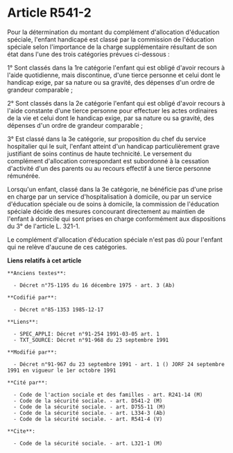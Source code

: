 # Article R541-2

Pour la détermination du montant du complément d'allocation d'éducation spéciale, l'enfant handicapé est classé par la
commission de l'éducation spéciale selon l'importance de la charge supplémentaire résultant de son état dans l'une des trois
catégories prévues ci-dessous :

1° Sont classés dans la 1re catégorie l'enfant qui est obligé d'avoir recours à l'aide quotidienne, mais discontinue, d'une
tierce personne et celui dont le handicap exige, par sa nature ou sa gravité, des dépenses d'un ordre de grandeur
comparable ;

2° Sont classés dans la 2e catégorie l'enfant qui est obligé d'avoir recours à l'aide constante d'une tierce personne pour
effectuer les actes ordinaires de la vie et celui dont le handicap exige, par sa nature ou sa gravité, des dépenses d'un
ordre de grandeur comparable ;

3° Est classé dans la 3e catégorie, sur proposition du chef du service hospitalier qui le suit, l'enfant atteint d'un
handicap particulièrement grave justifiant de soins continus de haute technicité. Le versement du complément d'allocation
correspondant est subordonné à la cessation d'activité d'un des parents ou au recours effectif à une tierce personne
rémunérée.

Lorsqu'un enfant, classé dans la 3e catégorie, ne bénéficie pas d'une prise en charge par un service d'hospitalisation à
domicile, ou par un service d'éducation spéciale ou de soins à domicile, la commission de l'éducation spéciale décide des
mesures concourant directement au maintien de l'enfant à domicile qui sont prises en charge conformément aux dispositions du
3° de l'article L. 321-1.

Le complément d'allocation d'éducation spéciale n'est pas dû pour l'enfant qui ne relève d'aucune de ces catégories.

**Liens relatifs à cet article**

	**Anciens textes**:

	  - Décret n°75-1195 du 16 décembre 1975 - art. 3 (Ab)

	**Codifié par**:

	  - Décret n°85-1353 1985-12-17

	**Liens**:

	  - SPEC_APPLI: Décret n°91-254 1991-03-05 art. 1
	  - TXT_SOURCE: Décret n°91-968 du 23 septembre 1991

	**Modifié par**:

	  - Décret n°91-967 du 23 septembre 1991 - art. 1 () JORF 24 septembre 1991 en vigueur le 1er octobre 1991

	**Cité par**:

	  - Code de l'action sociale et des familles - art. R241-14 (M)
	  - Code de la sécurité sociale. - art. D541-2 (M)
	  - Code de la sécurité sociale. - art. D755-11 (M)
	  - Code de la sécurité sociale. - art. L334-3 (Ab)
	  - Code de la sécurité sociale. - art. R541-4 (V)

	**Cite**:

	  - Code de la sécurité sociale. - art. L321-1 (M)
